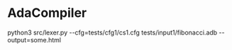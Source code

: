# AdaCompiler
python3 src/lexer.py --cfg=tests/cfg1/cs1.cfg tests/input1/fibonacci.adb --output=some.html